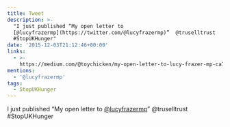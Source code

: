 ```yaml
---
title: Tweet
description: >-
  "I just published “My open letter to
  [@lucyfrazermp](https://twitter.com/@lucyfrazermp)”  @truselltrust
  #StopUKHunger"
date: '2015-12-03T21:12:46+00:00'
links:
  - >-
    https://medium.com/@toychicken/my-open-letter-to-lucy-frazer-mp-ca7e4341da89#.xsbixssf6
mentions:
  - '@lucyfrazermp'
tags:
  - StopUKHunger
---
```

I just published “My open letter to [@lucyfrazermp](https://twitter.com/@lucyfrazermp)”  @truselltrust #StopUKHunger
